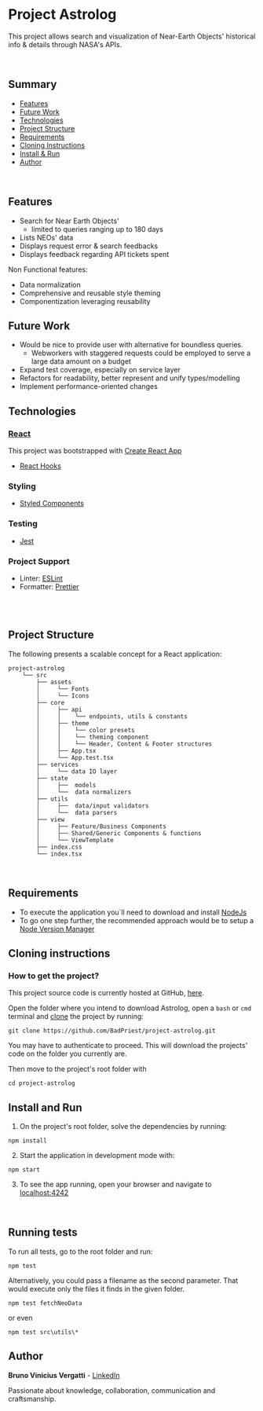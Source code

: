 # Project Astrolog

This project allows search and visualization of Near-Earth Objects' historical info & details through NASA's APIs.

<br/>

## Summary

- [Features](#features)
- [Future Work](#future-work)
- [Technologies](#technologies)
- [Project Structure](#project-structure)
- [Requirements](#requirements)
- [Cloning Instructions](#cloning-instructions)
- [Install & Run](#install-and-run)
- [Author](#author)

<br/>

## Features

- Search for Near Earth Objects'
  - limited to queries ranging up to 180 days
- Lists NEOs' data
- Displays request error & search feedbacks
- Displays feedback regarding API tickets spent

Non Functional features:

- Data normalization
- Comprehensive and reusable style theming
- Componentization leveraging reusability

## Future Work

- Would be nice to provide user with alternative for boundless queries.
  - Webworkers with staggered requests could be employed to serve a large data amount on a budget
- Expand test coverage, especially on service layer
- Refactors for readability, better represent and unify types/modelling
- Implement performance-oriented changes

## Technologies

### [React](https://reactjs.org/)

This project was bootstrapped with [Create React App](https://github.com/facebook/create-react-app)

- [React Hooks](https://reactjs.org/docs/hooks-intro.html)

### Styling

- [Styled Components](https://styled-components.com/)

### Testing

- [Jest](https://jestjs.io/)

### Project Support

- Linter: [ESLint](https://eslint.org/)
- Formatter: [Prettier](https://prettier.io/)

<br/><br/>

## Project Structure

The following presents a scalable concept for a React application:

```
project-astrolog
    └── src
        ├── assets
        │     └── Fonts
        │     └── Icons
        ├── core
        │     ├── api
        │     │    └── endpoints, utils & constants
        │     ├── theme
        │     │    └── color presets
        │     │    └── theming component
        │     │    └── Header, Content & Footer structures
        │     ├── App.tsx
        │     └── App.test.tsx
        ├── services
        │     └── data IO layer
        ├── state
        │     ├──  models
        │     └──  data normalizers
        ├── utils
        │     ├──  data/input validators
        │     └──  data parsers
        ├── view
        │     ├── Feature/Business Components
        │     ├── Shared/Generic Components & functions
        │     └── ViewTemplate
        ├── index.css
        └── index.tsx
```

<br/>

## Requirements

- To execute the application you`ll need to download and install [NodeJs](https://nodejs.org/en/download/)
- To go one step further, the recommended approach would be to setup a [Node Version Manager](https://docs.npmjs.com/cli/v7/configuring-npm/install#using-a-node-version-manager-to-install-nodejs-and-npm)

## Cloning instructions

### How to get the project?

This project source code is currently hosted at GitHub, [here](https://github.com/BadPriest/project-astrolog).

Open the folder where you intend to download Astrolog, open a `bash` or `cmd` terminal and [clone](https://www.git-scm.com/docs/git-clone) the project by running:

```
git clone https://github.com/BadPriest/project-astrolog.git
```

You may have to authenticate to proceed. This will download the projects' code on the folder you currently are.

Then move to the project's root folder with

```
cd project-astrolog
```

## Install and Run

1. On the project's root folder, solve the dependencies by running:

```
npm install
```

2. Start the application in development mode with:

```
npm start
```

3. To see the app running, open your browser and navigate to [localhost:4242](localhost:4242)

<br/>

## Running tests

To run all tests, go to the root folder and run:

```
npm test
```

Alternatively, you could pass a filename as the second parameter. That would execute only the files it finds in the given folder.

```
npm test fetchNeoData
```

or even

```
npm test src\utils\*
```

## Author

**Bruno Vinicius Vergatti** - [LinkedIn](https://www.linkedin.com/in/bruno-vergatti/)

Passionate about knowledge, collaboration, communication and craftsmanship.
